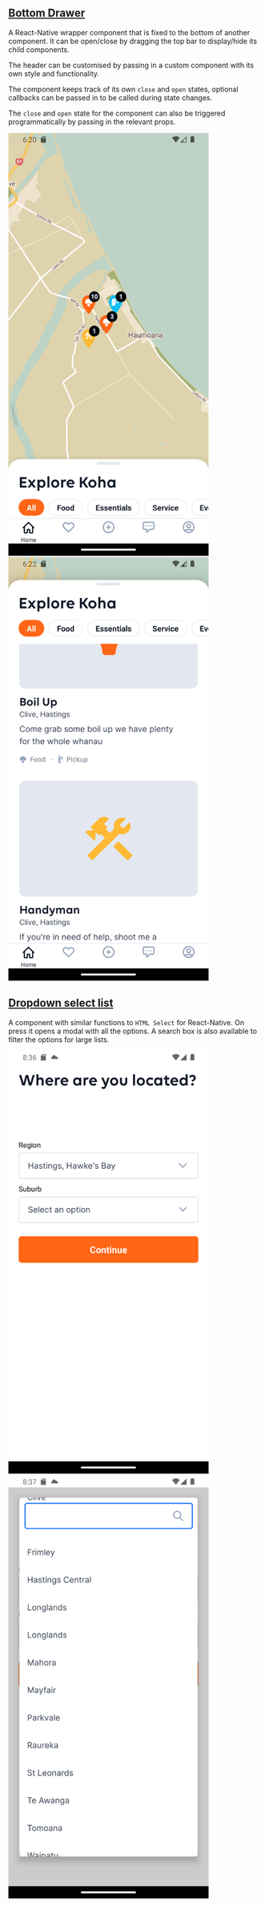 ## [Bottom Drawer](bottom-drawer)
A React-Native wrapper component that is fixed to the bottom of another 
component. It can be open/close by dragging the top bar to display/hide 
its child components. 

The header can be customised by passing in a custom component with its 
own style and functionality.

The component keeps track of its own `close` and `open` states, optional 
callbacks can be passed in to be called during state changes.

The `close` and `open` state for the component can also be triggered 
programmatically by passing in the relevant props.

<div>
  <img src='../assets/drawer-close.png' alt='bottom drawer close' width="400">
  <img src='../assets/drawer-open.png' alt='bottom drawer open' width="400">
</div>


## [Dropdown select list](dropdown-list)
A component with similar functions to `HTML Select` for React-Native. On press it opens 
a modal with all the options. A search box is also available to filter the options 
for large lists.
<div>
  <img src='../assets/droplist-close.png' alt='bottom drawer close' width="400">
  <img src='../assets/droplist-open.png' alt='bottom drawer open' width="400">
</div>